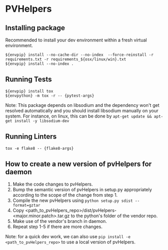 # PVHelpers

## Installing package

Recommended to install your dev environment within a fresh virtual environment.
```
${envpip} install --no-cache-dir --no-index  --force-reinstall -r requirements.txt -r requirements_${osx/linux/win}.txt
${envpip} install --no-index .
```

## Running Tests
 ```
 ${envpip} install tox
 ${envpython} -m tox -r -- {pytest-args}
 ```

 Note: This package depends on libsodium and the dependency won't get resolved automatically and you should install libsodium manually on your system. For instance, on linux, this can be done by `apt-get update && apt-get install -y libsodium-dev`

## Running Linters
```tox -e flake8 -- {flake8-args}```



## How to create a new version of pvHelpers for daemon

1. Make the code changes to pvHelpers.
2. Bump the semantic version of pvHelpers in setup.py appropriately according to the scope of the change from step 1.
3. Compile the new pvHelpers using ```python setup.py sdist --format=gztar```
4. Copy <path_to_pvHelpers_repo>/dist/pvHelpers-<major.minor.patch>.tar.gz to the python's folder of the vendor repo.
5. Make use of the vendor's branch in daemon.
6. Repeat step 1-5 if there are more changes.

Note: for a quick dev work, we can also use ```pip install -e <path_to_pvHelpers_repo>``` to use a local version of pvHelpers.
